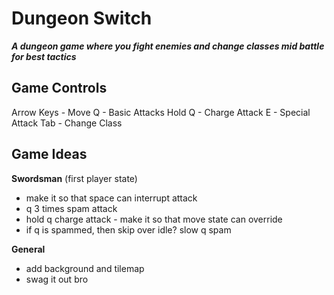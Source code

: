 # Dungeon Switch
***A dungeon game where you fight enemies and change classes mid battle for best tactics***


## Game Controls

Arrow Keys - Move
Q - Basic Attacks
Hold Q - Charge Attack
E - Special Attack
Tab - Change Class

## Game Ideas

**Swordsman** (first player state)
- make it so that space can interrupt attack
- q 3 times spam attack
- hold q charge attack - make it so that move state can override
- if q is spammed, then skip over idle? slow q spam

**General**
- add background and tilemap
- swag it out bro

